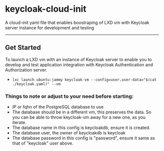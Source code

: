 # keycloak-cloud-init
A cloud-init yaml file that enables boostraping of LXD vm with Keycloak server instance for development and testing

---

## Get Started
To launch a LXD vm with an instance of Keycloak server to enable you to develop and test application integration with Keycloak Authentication and
Authorization server.

- `lxc launch ubuntu:jammy keycloak-vm --config=user.user-data="$(cat ./keycloak.yaml)" --vm`


### Things to note or adjust to your need before starting:
- IP or fqhn of the PostgreSQL database to use
- The database should be in a different vm, this preserves the data. So you can be able to throw keycloak-vm away for a new one, as you iterate.
- The database name in this config is keycloakdb, ensure it is created.
- The database user, the owner of keycloakdb is keycloak
- The database password in this config is "password", ensure it same as that of "keycloak" user above.
